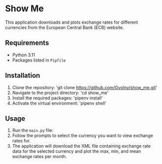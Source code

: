 # Show Me

This application downloads and plots exchange rates for different currencies from the European Central Bank (ECB) website.

## Requirements

- Python 3.11
- Packages listed in `Pipfile`

## Installation

1. Clone the repository: 'git clone https://github.com/Gvolny/show_me.git'
2. Navigate to the project directory: 'cd show_me'
3. Install the required packages: 'pipenv install'
4. Activate the virtual environment: 'pipenv shell'


## Usage

1. Run the `main.py` file:
2. Follow the prompts to select the currency you want to view exchange rates for.
3. The application will download the XML file containing exchange rate data for the selected currency and plot the max, min, and mean exchange rates per month.
